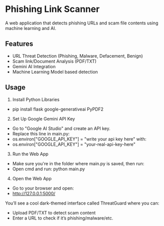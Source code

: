 # Phishing Link Scanner

A web application that detects phishing URLs and scam file contents using machine learning and AI.

## Features
- URL Threat Detection (Phishing, Malware, Defacement, Benign)
- Scam link/Document Analysis (PDF/TXT)
- Gemini AI Integration
- Machine Learning Model based detection

## Usage
1. Install Python Libraries
- pip install flask google-generativeai PyPDF2
  
2. Set Up Google Gemini API Key
- Go to "Google AI Studio" and create an API key.
- Replace this line in main.py:
- os.environ["GOOGLE_API_KEY"] = "write your api key here" with:
- os.environ["GOOGLE_API_KEY"] = "your-real-api-key-here"

3. Run the Web App
- Make sure you're in the folder where main.py is saved, then run:
- Open cmd and run: python main.py

4. Open the Web App
- Go to your browser and open:
- http://127.0.0.1:5000/

You’ll see a cool dark-themed interface called ThreatGuard where you can:
- Upload PDF/TXT to detect scam content
- Enter a URL to check if it’s phishing/malware/etc.
